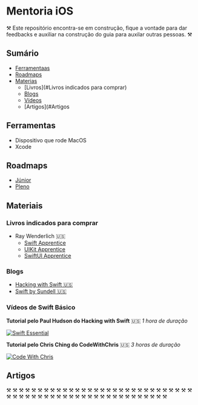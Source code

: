 # Mentoria iOS
⚒ Este repositório encontra-se em construção, fique a vontade para dar feedbacks e auxiliar na construção do guia para auxilar outras pessoas. ⚒

## Sumário
- [Ferramentaas](#Ferramentas)
- [Roadmaps](#Roadmaps)
- [Materias](#Materiais)
    - [Livros](#Livros indicados para comprar)
    - [Blogs](#Blogs)
    - [Vídeos](#Vídeos)
    - [Artigos](#Artigos
 
## Ferramentas
+ Dispositivo que rode MacOS
+ Xcode

## Roadmaps
+ [Júnior](https://www.test.com/junior "Testando marca")
+ [Pleno](https://www.test.com/pleno)
 
## Materiais
### Livros indicados para comprar
+ Ray Wenderlich 🇺🇸
    + [Swift Apprentice](https://www.raywenderlich.com/books/swift-apprentice)
    + [UIKit Apprentice](https://www.raywenderlich.com/books/uikit-apprentice)
    + [SwiftUI Apprentice](https://www.raywenderlich.com/books/swiftui-apprentice)
### Blogs
+ [Hacking with Swift 🇺🇸](https://www.hackingwithswift.com/)
+ [Swift by Sundell 🇺🇸](https://www.swiftbysundell.com/basics/#filter)

### Vídeos de Swift Básico
**Tutorial pelo Paul Hudson do Hacking with Swift** 🇺🇸
*1 hora de duração*

[![Swift Essential](https://img.youtube.com/vi/n5X_V81OYnQ/0.jpg)](https://www.youtube.com/watch?v=n5X_V81OYnQ)

**Tutorial pelo Chris Ching do CodeWithChris** 🇺🇸
*3 horas de duração*

[![Code With Chris](https://img.youtube.com/vi/FcsY1YPBwzQ/0.jpg)](https://www.youtube.com/watch?v=FcsY1YPBwzQ)

## Artigos
⚒ ⚒ ⚒ ⚒ ⚒ ⚒ ⚒ ⚒ 
⚒ ⚒ ⚒ ⚒ ⚒ ⚒ ⚒ ⚒ 
⚒ ⚒ ⚒ ⚒ ⚒ ⚒ ⚒ ⚒ 
⚒ ⚒ ⚒ ⚒ ⚒ ⚒ ⚒ ⚒ 
⚒ ⚒ ⚒ ⚒ ⚒ ⚒ ⚒ ⚒ 
⚒ ⚒ ⚒ ⚒ ⚒ ⚒ ⚒ ⚒ 
⚒ ⚒ ⚒ ⚒ ⚒ ⚒ ⚒ ⚒ 
